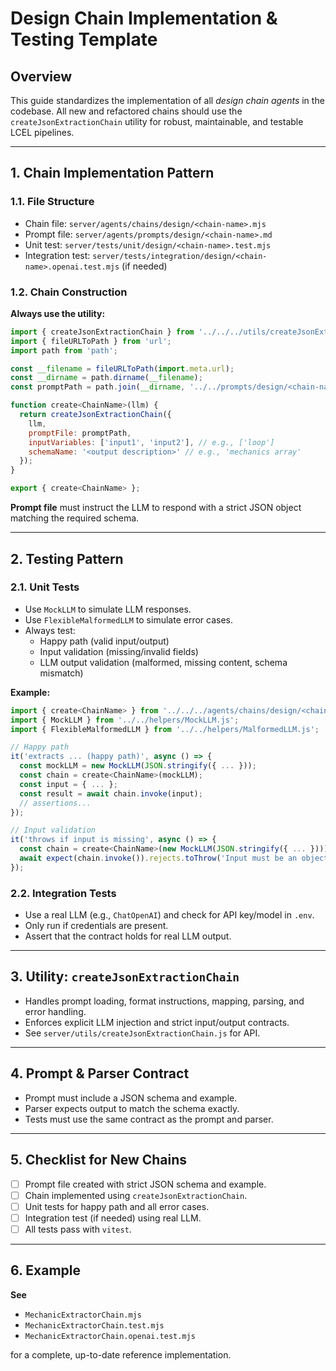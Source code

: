 # Design Chain Implementation & Testing Template

## Overview

This guide standardizes the implementation of all *design chain agents* in the codebase. All new and refactored chains should use the `createJsonExtractionChain` utility for robust, maintainable, and testable LCEL pipelines.

---

## 1. Chain Implementation Pattern

### 1.1. File Structure

- Chain file: `server/agents/chains/design/<chain-name>.mjs`
- Prompt file: `server/agents/prompts/design/<chain-name>.md`
- Unit test: `server/tests/unit/design/<chain-name>.test.mjs`
- Integration test: `server/tests/integration/design/<chain-name>.openai.test.mjs` (if needed)

### 1.2. Chain Construction

**Always use the utility:**

```js
import { createJsonExtractionChain } from '../../../utils/createJsonExtractionChain.js';
import { fileURLToPath } from 'url';
import path from 'path';

const __filename = fileURLToPath(import.meta.url);
const __dirname = path.dirname(__filename);
const promptPath = path.join(__dirname, '../../prompts/design/<chain-name>.md');

function create<ChainName>(llm) {
  return createJsonExtractionChain({
    llm,
    promptFile: promptPath,
    inputVariables: ['input1', 'input2'], // e.g., ['loop']
    schemaName: '<output description>' // e.g., 'mechanics array'
  });
}

export { create<ChainName> };
```

**Prompt file** must instruct the LLM to respond with a strict JSON object matching the required schema.

---

## 2. Testing Pattern

### 2.1. Unit Tests

- Use `MockLLM` to simulate LLM responses.
- Use `FlexibleMalformedLLM` to simulate error cases.
- Always test:
  - Happy path (valid input/output)
  - Input validation (missing/invalid fields)
  - LLM output validation (malformed, missing content, schema mismatch)

**Example:**
```js
import { create<ChainName> } from '../../../agents/chains/design/<chain-name>.mjs';
import { MockLLM } from '../../helpers/MockLLM.js';
import { FlexibleMalformedLLM } from '../../helpers/MalformedLLM.js';

// Happy path
it('extracts ... (happy path)', async () => {
  const mockLLM = new MockLLM(JSON.stringify({ ... }));
  const chain = create<ChainName>(mockLLM);
  const input = { ... };
  const result = await chain.invoke(input);
  // assertions...
});

// Input validation
it('throws if input is missing', async () => {
  const chain = create<ChainName>(new MockLLM(JSON.stringify({ ... })));
  await expect(chain.invoke()).rejects.toThrow('Input must be an object with required fields: ...');
});
```

### 2.2. Integration Tests

- Use a real LLM (e.g., `ChatOpenAI`) and check for API key/model in `.env`.
- Only run if credentials are present.
- Assert that the contract holds for real LLM output.

---

## 3. Utility: `createJsonExtractionChain`

- Handles prompt loading, format instructions, mapping, parsing, and error handling.
- Enforces explicit LLM injection and strict input/output contracts.
- See `server/utils/createJsonExtractionChain.js` for API.

---

## 4. Prompt & Parser Contract

- Prompt must include a JSON schema and example.
- Parser expects output to match the schema exactly.
- Tests must use the same contract as the prompt and parser.

---

## 5. Checklist for New Chains

- [ ] Prompt file created with strict JSON schema and example.
- [ ] Chain implemented using `createJsonExtractionChain`.
- [ ] Unit tests for happy path and all error cases.
- [ ] Integration test (if needed) using real LLM.
- [ ] All tests pass with `vitest`.

---

## 6. Example

**See**  
- `MechanicExtractorChain.mjs`  
- `MechanicExtractorChain.test.mjs`  
- `MechanicExtractorChain.openai.test.mjs`

for a complete, up-to-date reference implementation.
